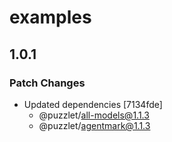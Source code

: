 # examples

## 1.0.1

### Patch Changes

- Updated dependencies [7134fde]
  - @puzzlet/all-models@1.1.3
  - @puzzlet/agentmark@1.1.3
